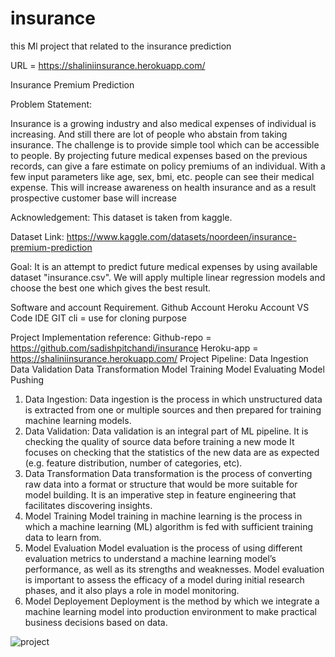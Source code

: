 # insurance
this Ml project that related to the insurance prediction


URL =  https://shaliniinsurance.herokuapp.com/




Insurance Premium Prediction

Problem Statement: 



Insurance is a growing industry and also medical expenses of individual is increasing. And still there are lot of people who abstain from taking insurance. The challenge is to provide simple tool which can be accessible to people. By projecting future medical expenses based on the previous records, can give a fare estimate on policy premiums of an individual. With a few input parameters like age, sex, bmi, etc. people can see their medical expense. This will increase awareness on health insurance and as a result prospective customer base will increase

Acknowledgement: This dataset is taken from kaggle.

Dataset Link: https://www.kaggle.com/datasets/noordeen/insurance-premium-prediction




Goal: It is an attempt to predict future medical expenses by using available dataset "insurance.csv". We will apply multiple linear regression models and choose the best one which gives the best result.



Software and account Requirement.
                                    Github Account
                                    Heroku Account
                                    VS Code IDE
                                    GIT cli  = use for cloning purpose
                                    
Project Implementation reference:
                                            Github-repo =  https://github.com/sadishpitchandi/insurance
                                            Heroku-app  =   https://shaliniinsurance.herokuapp.com/
Project Pipeline:
                                            Data Ingestion
                                            Data Validation
                                            Data Transformation
                                            Model Training
                                            Model Evaluating
                                            Model Pushing



1. Data Ingestion:
            Data ingestion is the process in which unstructured data is extracted from one or multiple sources and then prepared for training machine learning models.
2. Data Validation:
            Data validation is an integral part of ML pipeline. It is checking the quality of source data before training a new mode
            It focuses on checking that the statistics of the new data are as expected (e.g. feature distribution, number of categories, etc).
3. Data Transformation
            Data transformation is the process of converting raw data into a format or structure that would be more suitable for model building.
            It is an imperative step in feature engineering that facilitates discovering insights.
4. Model Training
        Model training in machine learning is the process in which a machine learning (ML) algorithm is fed with sufficient training data to learn from.
5. Model Evaluation
        Model evaluation is the process of using different evaluation metrics to understand a machine learning model’s performance, as well as its strengths and weaknesses.
        Model evaluation is important to assess the efficacy of a model during initial research phases, and it also plays a role in model monitoring.
6. Model Deployement
        Deployment is the method by which we integrate a machine learning model into production environment to make practical business decisions based on data.


![project](https://user-images.githubusercontent.com/95518504/183598756-9fdaf666-2b48-4a5b-bb3e-1c13072dccfb.png)




